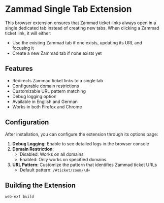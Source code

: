 # Zammad Single Tab Extension

This browser extension ensures that Zammad ticket links always open in a single dedicated tab instead of creating new tabs. When clicking a Zammad ticket link, it will either:
- Use the existing Zammad tab if one exists, updating its URL and focusing it
- Create a new Zammad tab if none exists yet

## Features

- Redirects Zammad ticket links to a single tab
- Configurable domain restrictions
- Customizable URL pattern matching
- Debug logging option
- Available in English and German
- Works in both Firefox and Chrome

## Configuration

After installation, you can configure the extension through its options page:

1. **Debug Logging**: Enable to see detailed logs in the browser console
2. **Domain Restriction**: 
   - Disabled: Works on all domains
   - Enabled: Only works on specified domains
3. **URL Pattern**: Customize the pattern that identifies Zammad ticket URLs
   - Default pattern: `/#ticket/zoom/\d+`

## Building the Extension

```
web-ext build
```